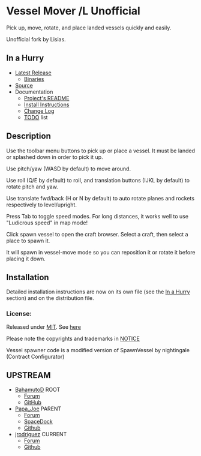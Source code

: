 # Vessel Mover /L Unofficial

Pick up, move, rotate, and place landed vessels quickly and easily. 

Unofficial fork by Lisias.


## In a Hurry

* [Latest Release](https://github.com/net-lisias-kspu/VesselMover/releases)
	+ [Binaries](https://github.com/net-lisias-kspu/VesselMover/tree/Archive)
* [Source](https://github.com/net-lisias-kspu/VesselMover)
* Documentation
	+ [Project's README](https://github.com/net-lisias-kspu/VesselMover/blob/master/README.md)
	+ [Install Instructions](https://github.com/net-lisias-kspu/VesselMover/blob/master/INSTALL.md)
	+ [Change Log](./CHANGE_LOG.md)
	+ [TODO](./TODO.md) list


## Description

Use the toolbar menu buttons to pick up or place a vessel. It must be landed or splashed down in order to pick it up.

Use pitch/yaw (WASD by default) to move around.

Use roll (Q/E by default) to roll, and translation buttons (IJKL by default) to rotate pitch and yaw.

Use translate fwd/back (H or N by default) to auto rotate planes and rockets respectively to level/upright.

Press Tab to toggle speed modes. For long distances, it works well to use "Ludicrous speed" in map mode!

Click spawn vessel to open the craft browser.  Select a craft, then select a place to spawn it. 

It will spawn in vessel-move mode so you can reposition it or rotate it before placing it down. 


## Installation

Detailed installation instructions are now on its own file (see the [In a Hurry](#in-a-hurry) section) and on the distribution file.

### License:

Released under [MIT](https://opensource.org/licenses/MIT). See [here](./LICENSE)

Please note the copyrights and trademarks in [NOTICE](./NOTICE)

Vessel spawner code is a modified version of SpawnVessel by nightingale (Contract Configurator)

## UPSTREAM

* [BahamutoD](https://forum.kerbalspaceprogram.com/index.php?/profile/72433-bahamutod/) ROOT
	+ [Forum](https://forum.kerbalspaceprogram.com/index.php?/topic/123646-*)
	+ [GitHub](https://github.com/BahamutoD/VesselMover/)
* [Papa_Joe](https://forum.kerbalspaceprogram.com/index.php?/profile/10788-papa_joe/) PARENT
	+ [Forum](https://forum.kerbalspaceprogram.com/index.php?/topic/144421-*) 
	+ [SpaceDock](https://spacedock.info/mod/860/VesselMover)
	+ [Github](https://github.com/PapaJoesSoup/VesselMover/)
* [jrodriguez](https://forum.kerbalspaceprogram.com/index.php?/profile/130617-jrodriguez/) CURRENT
	+ [Forum](https://forum.kerbalspaceprogram.com/index.php?/topic/183963-*) 
	+ [Github](https://github.com/jrodrigv/VesselMover/releases)

